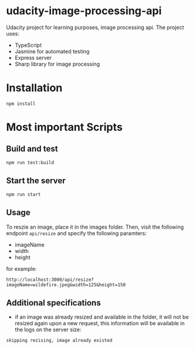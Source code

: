 # udacity-image-processing-api

Udacity project for learning purposes, image processing api.
The project uses:

- TypeScript
- Jasmine for automated testing
- Express server
- Sharp library for image processing

# Installation

```
npm install
```

# Most important Scripts

## Build and test

```
npm run test:build
```

## Start the server

```
npm run start
```

## Usage

To reszie an image, place it in the images folder.
Then, visit the following endpoint `api/resize` and specify the following paramters:

- imageName
- width
- height

for example:

```
http://localhost:3000/api/resize?imageName=wildefire.jpeg&width=125&height=150
```

## Additional specifications

- if an image was already resized and available in the folder, it will not be resized again upon a new request, this information will be available in the logs on the server size:

```
skipping rezising, image already existed
```
